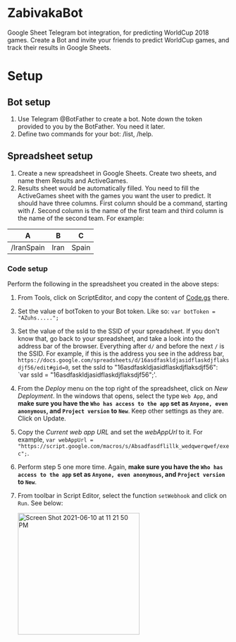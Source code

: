 # ZabivakaBot
Google Sheet Telegram bot integration, for predicting WorldCup 2018 games. Create a Bot and invite your friends to predict WorldCup games, and track their results in Google Sheets.

# Setup
## Bot setup
1. Use Telegram @BotFather to create a bot. Note down the token provided to you by the BotFather. You need it later.
2. Define two commands for your bot: /list, /help.

## Spreadsheet setup
1. Create a new spreadsheet in Google Sheets. Create two sheets, and name them Results and ActiveGames.
2. Results sheet would be automatically filled. You need to fill the ActiveGames sheet with the games you want the user to predict. It should have three columns. First column should be a command, starting with **/**. Second column is the name of the first team and third column is the name of the second team. For example:

| A           | B    | C      |
| ----------- | ---- | ------ |
| /IranSpain  | Iran | Spain  |

### Code setup
Perform the following in the spreadsheet you created in the above steps:

1. From Tools, click on ScriptEditor, and copy the content of [Code.gs](Code.gs) there. 
2. Set the value of botToken to your Bot token. Like so: `var botToken = "AZuhs.....";`
3. Set the value of the ssId to the SSID of your spreadsheet. If you don't know that, go back to your spreadsheet, and take a look into the address bar of the browser. Everything after `d/` and before the next `/` is the SSID. For example, if this is the address you see in the address bar, `https://docs.google.com/spreadsheets/d/16asdfaskldjasidflaskdjflaksdjf56/edit#gid=0`, set the ssId to "16asdfaskldjasidflaskdjflaksdjf56": `var ssId = "16asdfaskldjasidflaskdjflaksdjf56";'.
4. From the *Deploy* menu on the top right of the spreadsheet, click on *New Deployment*. In the windows that opens, select the type `Web App`, and **make sure you have the `Who has access to the app` set as `Anyone, even anonymous`, and `Project version` to `New`**. Keep other settings as they are. Click on Update.
5. Copy the *Current web app URL* and set the *webAppUrl* to it. For example, `var webAppUrl = "https://script.google.com/macros/s/Absadfasdflillk_wedqwerqwef/exec";`.
6. Perform step 5 one more time. Again, **make sure you have the `Who has access to the app` set as `Anyone, even anonymous`, and `Project version` to `New`**.
7. From toolbar in Script Editor, select the function `setWebhook` and click on `Run`. See below:

      <img style="align: center" width="276" alt="Screen Shot 2021-06-10 at 11 21 50 PM" src="https://user-images.githubusercontent.com/1111939/121626197-fe6ada80-ca42-11eb-9ecb-b37027f934f0.png">

